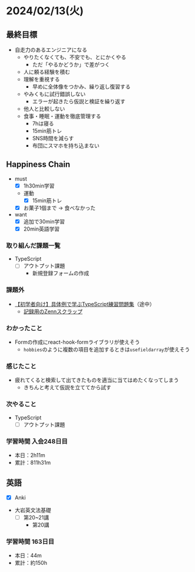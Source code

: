 # 2024/02/13(火)

## 最終目標

- 自走力のあるエンジニアになる
  - やりたくなくても、不安でも、とにかくやる
    - ただ「やるかどうか」で差がつく
  - 人に頼る経験を積む
  - 理解を重視する
    - 早めに全体像をつかみ、繰り返し復習する
  - やみくもに試行錯誤しない
    - エラーが起きたら仮説と検証を繰り返す
  - 他人と比較しない
  - 食事・睡眠・運動を徹底管理する
    - 7hは寝る
    - 15min筋トレ
    - SNS時間を減らす
    - 布団にスマホを持ち込まない

## Happiness Chain

- must
  - [x] 1h30min学習
  - 運動
    - [x] 15min筋トレ
  - [x] お菓子1個まで -> 食べなかった
- want
  - [x] 追加で30min学習
  - [x] 20min英語学習

### 取り組んだ課題一覧

- TypeScript
  - [ ] アウトプット課題
    - 新規登録フォームの作成

### 課題外

- [【初学者向け】具体例で学ぶTypeScript練習問題集](https://zenn.dev/kagan/articles/typescript-practice)（途中）
  - [記録用のZennスクラップ](https://zenn.dev/wsigma21/scraps/115a9f092400f8)

### わかったこと

- Formの作成にreact-hook-formライブラリが使えそう
  - `hobbies`のように複数の項目を追加するときは`usefieldarray`が使えそう

### 感じたこと

- 疲れてくると検索して出てきたものを適当に当てはめたくなってしまう
  - きちんと考えて仮説を立ててから試す

### 次やること

- TypeScript
  - [ ] アウトプット課題

### 学習時間 入会248日目

- 本日：2h11m
- 累計：811h31m

## 英語

- [x] Anki
- 大岩英文法基礎
  - [ ] 第20~21講
    - 第20講

### 学習時間 163日目

- 本日：44m
- 累計：約150h
